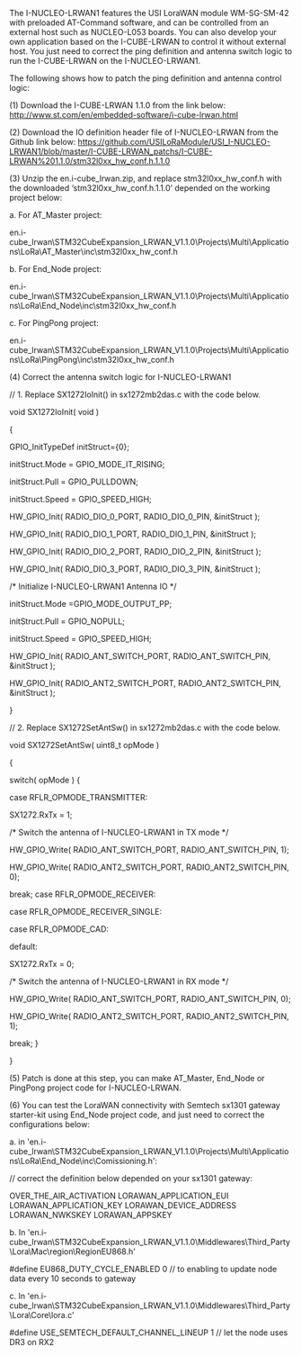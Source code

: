 
The I-NUCLEO-LRWAN1 features the USI LoraWAN module WM-SG-SM-42 with preloaded AT-Command software, and can be controlled from an external host such as NUCLEO-L053 boards. You can also develop your own application based on the I-CUBE-LRWAN to control it without external host. You just need to correct the ping definition and antenna switch logic to run the I-CUBE-LRWAN on the I-NUCLEO-LRWAN1.

The following shows how to patch the ping definition and antenna control logic:

(1)	Download the I-CUBE-LRWAN 1.1.0 from the link below:
http://www.st.com/en/embedded-software/i-cube-lrwan.html

(2)	Download the IO definition header file of I-NUCLEO-LRWAN from the Github link below: https://github.com/USILoRaModule/USI_I-NUCLEO-LRWAN1/blob/master/I-CUBE-LRWAN_patchs/I-CUBE-LRWAN%201.1.0/stm32l0xx_hw_conf.h.1.1.0

(3)	Unzip the en.i-cube_lrwan.zip, and replace stm32l0xx_hw_conf.h with the downloaded ‘stm32l0xx_hw_conf.h.1.1.0’ depended on the working project below:

a.	For AT_Master project:

en.i-cube_lrwan\STM32CubeExpansion_LRWAN_V1.1.0\Projects\Multi\Applications\LoRa\AT_Master\inc\stm32l0xx_hw_conf.h

b. For End_Node project:

en.i-cube_lrwan\STM32CubeExpansion_LRWAN_V1.1.0\Projects\Multi\Applications\LoRa\End_Node\inc\stm32l0xx_hw_conf.h

c. For PingPong project:

en.i-cube_lrwan\STM32CubeExpansion_LRWAN_V1.1.0\Projects\Multi\Applications\LoRa\PingPong\inc\stm32l0xx_hw_conf.h

(4)	Correct the antenna switch logic for I-NUCLEO-LRWAN1

// 1. Replace SX1272IoInit() in sx1272mb2das.c with the code below.

void SX1272IoInit( void )

{

GPIO_InitTypeDef initStruct={0};

initStruct.Mode = GPIO_MODE_IT_RISING;

initStruct.Pull = GPIO_PULLDOWN;

initStruct.Speed = GPIO_SPEED_HIGH;

HW_GPIO_Init( RADIO_DIO_0_PORT, RADIO_DIO_0_PIN, &initStruct );

HW_GPIO_Init( RADIO_DIO_1_PORT, RADIO_DIO_1_PIN, &initStruct );

HW_GPIO_Init( RADIO_DIO_2_PORT, RADIO_DIO_2_PIN, &initStruct );

HW_GPIO_Init( RADIO_DIO_3_PORT, RADIO_DIO_3_PIN, &initStruct );

/* Initialize I-NUCLEO-LRWAN1 Antenna IO */

initStruct.Mode =GPIO_MODE_OUTPUT_PP;

initStruct.Pull = GPIO_NOPULL;

initStruct.Speed = GPIO_SPEED_HIGH;

HW_GPIO_Init( RADIO_ANT_SWITCH_PORT, RADIO_ANT_SWITCH_PIN, &initStruct );

HW_GPIO_Init( RADIO_ANT2_SWITCH_PORT, RADIO_ANT2_SWITCH_PIN, &initStruct );

}

// 2. Replace SX1272SetAntSw() in sx1272mb2das.c with the code below.

void SX1272SetAntSw( uint8_t opMode )

{

switch( opMode ) {

case RFLR_OPMODE_TRANSMITTER:

SX1272.RxTx = 1;

/* Switch the antenna of I-NUCLEO-LRWAN1 in TX mode */

HW_GPIO_Write( RADIO_ANT_SWITCH_PORT, RADIO_ANT_SWITCH_PIN, 1);

HW_GPIO_Write( RADIO_ANT2_SWITCH_PORT, RADIO_ANT2_SWITCH_PIN, 0);

break;
case RFLR_OPMODE_RECEIVER:

case RFLR_OPMODE_RECEIVER_SINGLE:

case RFLR_OPMODE_CAD:

default:

SX1272.RxTx = 0;

/* Switch the antenna of I-NUCLEO-LRWAN1 in RX mode */

HW_GPIO_Write( RADIO_ANT_SWITCH_PORT, RADIO_ANT_SWITCH_PIN, 0);

HW_GPIO_Write( RADIO_ANT2_SWITCH_PORT, RADIO_ANT2_SWITCH_PIN, 1);

break;
}

}

(5)	Patch is done at this step, you can make AT_Master, End_Node or PingPong project code for I-NUCLEO-LRWAN.

(6)	You can test the LoraWAN connectivity with Semtech sx1301 gateway starter-kit using End_Node project code, and just need to correct the configurations below:

a.	in 'en.i-cube_lrwan\STM32CubeExpansion_LRWAN_V1.1.0\Projects\Multi\Applications\LoRa\End_Node\inc\Comissioning.h':

// correct the definition below depended on your sx1301 gateway:

OVER_THE_AIR_ACTIVATION LORAWAN_APPLICATION_EUI LORAWAN_APPLICATION_KEY LORAWAN_DEVICE_ADDRESS LORAWAN_NWKSKEY LORAWAN_APPSKEY

b.	In 'en.i-cube_lrwan\STM32CubeExpansion_LRWAN_V1.1.0\Middlewares\Third_Party\Lora\Mac\region\RegionEU868.h'

#define EU868_DUTY_CYCLE_ENABLED 0 // to enabling to update node data every 10 seconds to gateway

c.	In 'en.i-cube_lrwan\STM32CubeExpansion_LRWAN_V1.1.0\Middlewares\Third_Party\Lora\Core\lora.c'

#define USE_SEMTECH_DEFAULT_CHANNEL_LINEUP 1 // let the node uses DR3 on RX2

